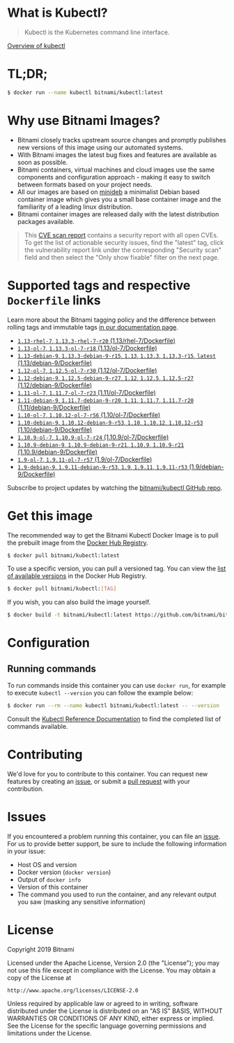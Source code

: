 
# What is Kubectl?

> Kubectl is the Kubernetes command line interface.

[Overview of kubectl](https://kubernetes.io/docs/reference/kubectl/overview/)

# TL;DR;

```bash
$ docker run --name kubectl bitnami/kubectl:latest
```

# Why use Bitnami Images?

* Bitnami closely tracks upstream source changes and promptly publishes new versions of this image using our automated systems.
* With Bitnami images the latest bug fixes and features are available as soon as possible.
* Bitnami containers, virtual machines and cloud images use the same components and configuration approach - making it easy to switch between formats based on your project needs.
* All our images are based on [minideb](https://github.com/bitnami/minideb) a minimalist Debian based container image which gives you a small base container image and the familiarity of a leading linux distribution.
* Bitnami container images are released daily with the latest distribution packages available.


> This [CVE scan report](https://quay.io/repository/bitnami/kubectl?tab=tags) contains a security report with all open CVEs. To get the list of actionable security issues, find the "latest" tag, click the vulnerability report link under the corresponding "Security scan" field and then select the "Only show fixable" filter on the next page.

# Supported tags and respective `Dockerfile` links

Learn more about the Bitnami tagging policy and the difference between rolling tags and immutable tags [in our documentation page](https://docs.bitnami.com/containers/how-to/understand-rolling-tags-containers/).


* [`1.13-rhel-7`, `1.13.3-rhel-7-r20` (1.13/rhel-7/Dockerfile)](https://github.com/bitnami/bitnami-docker-kubectl/blob/1.13.3-rhel-7-r20/1.13/rhel-7/Dockerfile)
* [`1.13-ol-7`, `1.13.3-ol-7-r18` (1.13/ol-7/Dockerfile)](https://github.com/bitnami/bitnami-docker-kubectl/blob/1.13.3-ol-7-r18/1.13/ol-7/Dockerfile)
* [`1.13-debian-9`, `1.13.3-debian-9-r15`, `1.13`, `1.13.3`, `1.13.3-r15`, `latest` (1.13/debian-9/Dockerfile)](https://github.com/bitnami/bitnami-docker-kubectl/blob/1.13.3-debian-9-r15/1.13/debian-9/Dockerfile)
* [`1.12-ol-7`, `1.12.5-ol-7-r30` (1.12/ol-7/Dockerfile)](https://github.com/bitnami/bitnami-docker-kubectl/blob/1.12.5-ol-7-r30/1.12/ol-7/Dockerfile)
* [`1.12-debian-9`, `1.12.5-debian-9-r27`, `1.12`, `1.12.5`, `1.12.5-r27` (1.12/debian-9/Dockerfile)](https://github.com/bitnami/bitnami-docker-kubectl/blob/1.12.5-debian-9-r27/1.12/debian-9/Dockerfile)
* [`1.11-ol-7`, `1.11.7-ol-7-r23` (1.11/ol-7/Dockerfile)](https://github.com/bitnami/bitnami-docker-kubectl/blob/1.11.7-ol-7-r23/1.11/ol-7/Dockerfile)
* [`1.11-debian-9`, `1.11.7-debian-9-r20`, `1.11`, `1.11.7`, `1.11.7-r20` (1.11/debian-9/Dockerfile)](https://github.com/bitnami/bitnami-docker-kubectl/blob/1.11.7-debian-9-r20/1.11/debian-9/Dockerfile)
* [`1.10-ol-7`, `1.10.12-ol-7-r56` (1.10/ol-7/Dockerfile)](https://github.com/bitnami/bitnami-docker-kubectl/blob/1.10.12-ol-7-r56/1.10/ol-7/Dockerfile)
* [`1.10-debian-9`, `1.10.12-debian-9-r53`, `1.10`, `1.10.12`, `1.10.12-r53` (1.10/debian-9/Dockerfile)](https://github.com/bitnami/bitnami-docker-kubectl/blob/1.10.12-debian-9-r53/1.10/debian-9/Dockerfile)
* [`1.10.9-ol-7`, `1.10.9-ol-7-r24` (1.10.9/ol-7/Dockerfile)](https://github.com/bitnami/bitnami-docker-kubectl/blob/1.10.9-ol-7-r24/1.10.9/ol-7/Dockerfile)
* [`1.10.9-debian-9`, `1.10.9-debian-9-r21`, `1.10.9`, `1.10.9-r21` (1.10.9/debian-9/Dockerfile)](https://github.com/bitnami/bitnami-docker-kubectl/blob/1.10.9-debian-9-r21/1.10.9/debian-9/Dockerfile)
* [`1.9-ol-7`, `1.9.11-ol-7-r57` (1.9/ol-7/Dockerfile)](https://github.com/bitnami/bitnami-docker-kubectl/blob/1.9.11-ol-7-r57/1.9/ol-7/Dockerfile)
* [`1.9-debian-9`, `1.9.11-debian-9-r53`, `1.9`, `1.9.11`, `1.9.11-r53` (1.9/debian-9/Dockerfile)](https://github.com/bitnami/bitnami-docker-kubectl/blob/1.9.11-debian-9-r53/1.9/debian-9/Dockerfile)

Subscribe to project updates by watching the [bitnami/kubectl GitHub repo](https://github.com/bitnami/bitnami-docker-kubectl).

# Get this image

The recommended way to get the Bitnami Kubectl Docker Image is to pull the prebuilt image from the [Docker Hub Registry](https://hub.docker.com/r/bitnami/kubectl).

```bash
$ docker pull bitnami/kubectl:latest
```

To use a specific version, you can pull a versioned tag. You can view the [list of available versions](https://hub.docker.com/r/bitnami/kubectl/tags/) in the Docker Hub Registry.

```bash
$ docker pull bitnami/kubectl:[TAG]
```

If you wish, you can also build the image yourself.

```bash
$ docker build -t bitnami/kubectl:latest https://github.com/bitnami/bitnami-docker-kubectl.git
```

# Configuration

## Running commands

To run commands inside this container you can use `docker run`, for example to execute `kubectl --version` you can follow the example below:

```bash
$ docker run --rm --name kubectl bitnami/kubectl:latest -- --version
```

Consult the [Kubectl Reference Documentation](https://kubernetes.io/docs/reference/generated/kubectl/kubectl-commands) to find the completed list of commands available.

# Contributing

We'd love for you to contribute to this container. You can request new features by creating an [issue](https://github.com/bitnami/bitnami-docker-kubectl/issues), or submit a [pull request](https://github.com/bitnami/bitnami-docker-kubectl/pulls) with your contribution.

# Issues

If you encountered a problem running this container, you can file an [issue](https://github.com/bitnami/bitnami-docker-kubectl/issues). For us to provide better support, be sure to include the following information in your issue:

- Host OS and version
- Docker version (`docker version`)
- Output of `docker info`
- Version of this container
- The command you used to run the container, and any relevant output you saw (masking any sensitive information)

# License

Copyright 2019 Bitnami

Licensed under the Apache License, Version 2.0 (the "License");
you may not use this file except in compliance with the License.
You may obtain a copy of the License at

    http://www.apache.org/licenses/LICENSE-2.0

Unless required by applicable law or agreed to in writing, software
distributed under the License is distributed on an "AS IS" BASIS,
WITHOUT WARRANTIES OR CONDITIONS OF ANY KIND, either express or implied.
See the License for the specific language governing permissions and
limitations under the License.
